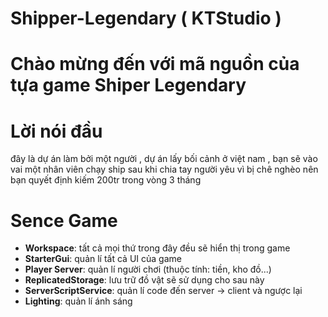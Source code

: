 # Shipper-Legendary ( KTStudio )
# Chào mừng đến với mã  nguồn của tựa game  Shiper Legendary

# Lời nói đầu 
đây là dự án làm bởi một người , dự án lấy bối cảnh ở việt nam , bạn sẽ vào vai một nhân viên chạy ship  sau khi chia tay người yêu vì bị chê nghèo nên bạn quyết định kiếm 200tr trong vòng 3 tháng 


# Sence Game 
- **Workspace**: tất cả mọi thứ trong đây đều sẽ hiển thị trong game  
- **StarterGui**: quản lí tất cả UI của game  
- **Player Server**: quản lí người chơi (thuộc tính: tiền, kho đồ...)  
- **ReplicatedStorage**: lưu trữ đồ vật sẽ sử dụng cho sau này  
- **ServerScriptService**: quản lí code đến server -> client và ngược lại  
- **Lighting**: quản lí ánh sáng  